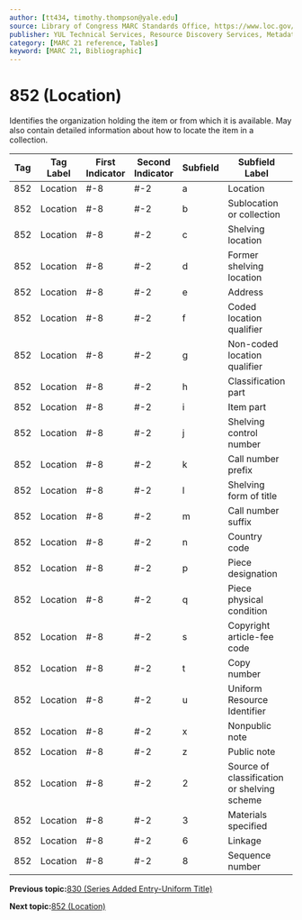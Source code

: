 ```yaml
---
author: [tt434, timothy.thompson@yale.edu]
source: Library of Congress MARC Standards Office, https://www.loc.gov/marc/bibliographic/bd852.html
publisher: YUL Technical Services, Resource Discovery Services, Metadata Services Unit
category: [MARC 21 reference, Tables]
keyword: [MARC 21, Bibliographic]
---
```


# 852 \(Location\)

Identifies the organization holding the item or from which it is available. May also contain detailed information about how to locate the item in a collection.

|Tag|Tag Label|First Indicator|Second Indicator|Subfield|Subfield Label|Repeatable|
|---|---------|---------------|----------------|--------|--------------|----------|
|852|Location|\#-8|\#-2|a|Location|F|
|852|Location|\#-8|\#-2|b|Sublocation or collection|T|
|852|Location|\#-8|\#-2|c|Shelving location|T|
|852|Location|\#-8|\#-2|d|Former shelving location|T|
|852|Location|\#-8|\#-2|e|Address|T|
|852|Location|\#-8|\#-2|f|Coded location qualifier|T|
|852|Location|\#-8|\#-2|g|Non-coded location qualifier|T|
|852|Location|\#-8|\#-2|h|Classification part|F|
|852|Location|\#-8|\#-2|i|Item part|T|
|852|Location|\#-8|\#-2|j|Shelving control number|F|
|852|Location|\#-8|\#-2|k|Call number prefix|T|
|852|Location|\#-8|\#-2|l|Shelving form of title|F|
|852|Location|\#-8|\#-2|m|Call number suffix|T|
|852|Location|\#-8|\#-2|n|Country code|F|
|852|Location|\#-8|\#-2|p|Piece designation|F|
|852|Location|\#-8|\#-2|q|Piece physical condition|F|
|852|Location|\#-8|\#-2|s|Copyright article-fee code|T|
|852|Location|\#-8|\#-2|t|Copy number|F|
|852|Location|\#-8|\#-2|u|Uniform Resource Identifier|T|
|852|Location|\#-8|\#-2|x|Nonpublic note|T|
|852|Location|\#-8|\#-2|z|Public note|T|
|852|Location|\#-8|\#-2|2|Source of classification or shelving scheme|F|
|852|Location|\#-8|\#-2|3|Materials specified|F|
|852|Location|\#-8|\#-2|6|Linkage|F|
|852|Location|\#-8|\#-2|8|Sequence number|F|

**Previous topic:**[830 \(Series Added Entry-Uniform Title\)](../tables/830_bib_table.md)

**Next topic:**[852 \(Location\)](../tables/852_mfhd_table.md)

